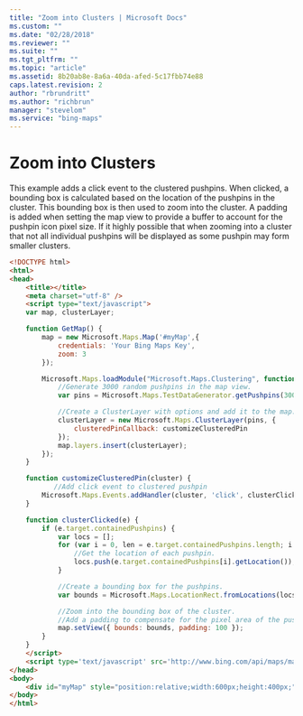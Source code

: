 ```yaml
---
title: "Zoom into Clusters | Microsoft Docs"
ms.custom: ""
ms.date: "02/28/2018"
ms.reviewer: ""
ms.suite: ""
ms.tgt_pltfrm: ""
ms.topic: "article"
ms.assetid: 8b20ab8e-8a6a-40da-afed-5c17fbb74e88
caps.latest.revision: 2
author: "rbrundritt"
ms.author: "richbrun"
manager: "stevelom"
ms.service: "bing-maps"
---
```

# Zoom into Clusters

This example adds a click event to the clustered pushpins. When clicked, a bounding box is calculated based on the location of the pushpins in the cluster. This bounding box is then used to zoom into the cluster. A padding is added when setting the map view to provide a buffer to account for the pushpin icon pixel size. If it highly possible that when zooming into a cluster that not all individual pushpins will be displayed as some pushpin may form smaller clusters.

```html 
<!DOCTYPE html>
<html>
<head>
    <title></title>
    <meta charset="utf-8" />
	<script type="text/javascript">
    var map, clusterLayer;

	function GetMap() {
	    map = new Microsoft.Maps.Map('#myMap',{
	        credentials: 'Your Bing Maps Key',
            zoom: 3
	    });

        Microsoft.Maps.loadModule("Microsoft.Maps.Clustering", function () {
            //Generate 3000 random pushpins in the map view.
            var pins = Microsoft.Maps.TestDataGenerator.getPushpins(3000, map.getBounds());

            //Create a ClusterLayer with options and add it to the map.
            clusterLayer = new Microsoft.Maps.ClusterLayer(pins, {
                clusteredPinCallback: customizeClusteredPin
            });
            map.layers.insert(clusterLayer);
        });
	}

	function customizeClusteredPin(cluster) {
           //Add click event to clustered pushpin
	    Microsoft.Maps.Events.addHandler(cluster, 'click', clusterClicked);
	}

	function clusterClicked(e) {
	    if (e.target.containedPushpins) {
	        var locs = [];
	        for (var i = 0, len = e.target.containedPushpins.length; i < len; i++) {
                //Get the location of each pushpin.
	            locs.push(e.target.containedPushpins[i].getLocation());
	        }

	        //Create a bounding box for the pushpins.
	        var bounds = Microsoft.Maps.LocationRect.fromLocations(locs);

	        //Zoom into the bounding box of the cluster. 
	        //Add a padding to compensate for the pixel area of the pushpins.
	        map.setView({ bounds: bounds, padding: 100 });
	    }
	}
    </script>
    <script type='text/javascript' src='http://www.bing.com/api/maps/mapcontrol?callback=GetMap' async defer></script>
</head>
<body>
    <div id="myMap" style="position:relative;width:600px;height:400px;"></div>
</body>
</html>
```
